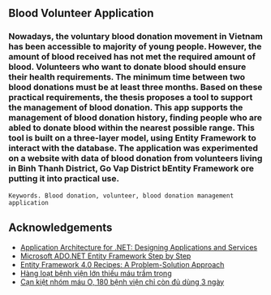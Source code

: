 ## Blood Volunteer Application

### Nowadays, the voluntary blood donation movement in Vietnam has been accessible to majority of young people. However, the amount of blood received has not met the required amount of blood. Volunteers who want to donate blood should ensure their health requirements. The minimum time between two blood donations must be at least three months. Based on these practical requirements, the thesis proposes a tool to support the management of blood donation. This app supports the management of blood donation history, finding people who are abled to donate blood within the nearest possible range. This tool is built on a three-layer model, using Entity Framework to interact with the database. The application was experimented on a website with data of blood donation from volunteers living in Binh Thanh District, Go Vap District bEntity Framework ore putting it into practical use.

```
Keywords. Blood donation, volunteer, blood donation management application
```

<!-- ACKNOWLEDGEMENTS -->

## Acknowledgements

- [Application Architecture for .NET: Designing Applications and Services](https://www.google.com.vn)
- [Microsoft ADO.NET Entity Framework Step by Step](https://www.google.com.vn)
- [Entity Framework 4.0 Recipes: A Problem-Solution Approach](https://www.google.com.vn)
- [Hàng loạt bệnh viện lớn thiếu máu trầm trọng](https://www.tienphong.vn/suc-khoe/hang-loat-benh-vien-lon-thieu-mau-tram-trong-1380098.tpo)
- [Cạn kiệt nhóm máu O, 180 bệnh viện chỉ còn đủ dùng 3 ngày](https://vietnamnet.vn/vn/suc-khoe/suc-khoe-24h/can-kiet-nhom-mau-o-180-benh-vien-chi-con-du-dung-trong-3-ngay-472088.html)
